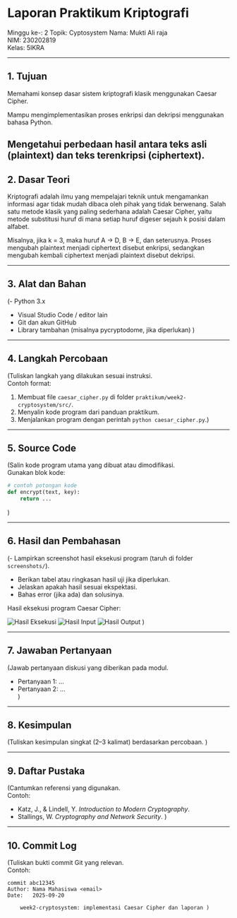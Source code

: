# Laporan Praktikum Kriptografi
Minggu ke-: 2
Topik: Cyptosystem 
Nama: Mukti Ali raja  
NIM: 230202819  
Kelas: 5IKRA  

---

## 1. Tujuan
Memahami konsep dasar sistem kriptografi klasik menggunakan Caesar Cipher.

Mampu mengimplementasikan proses enkripsi dan dekripsi menggunakan bahasa Python.

Mengetahui perbedaan hasil antara teks asli (plaintext) dan teks terenkripsi (ciphertext).
---

## 2. Dasar Teori
Kriptografi adalah ilmu yang mempelajari teknik untuk mengamankan informasi agar tidak mudah dibaca oleh pihak yang tidak berwenang. Salah satu metode klasik yang paling sederhana adalah Caesar Cipher, yaitu metode substitusi huruf di mana setiap huruf digeser sejauh k posisi dalam alfabet.

Misalnya, jika k = 3, maka huruf A → D, B → E, dan seterusnya. Proses mengubah plaintext menjadi ciphertext disebut enkripsi, sedangkan mengubah kembali ciphertext menjadi plaintext disebut dekripsi.

---

## 3. Alat dan Bahan
(- Python 3.x  
- Visual Studio Code / editor lain  
- Git dan akun GitHub  
- Library tambahan (misalnya pycryptodome, jika diperlukan)  )

---

## 4. Langkah Percobaan
(Tuliskan langkah yang dilakukan sesuai instruksi.  
Contoh format:
1. Membuat file `caesar_cipher.py` di folder `praktikum/week2-cryptosystem/src/`.
2. Menyalin kode program dari panduan praktikum.
3. Menjalankan program dengan perintah `python caesar_cipher.py`.)

---

## 5. Source Code
(Salin kode program utama yang dibuat atau dimodifikasi.  
Gunakan blok kode:

```python
# contoh potongan kode
def encrypt(text, key):
    return ...
```
)

---

## 6. Hasil dan Pembahasan
(- Lampirkan screenshot hasil eksekusi program (taruh di folder `screenshots/`).  
- Berikan tabel atau ringkasan hasil uji jika diperlukan.  
- Jelaskan apakah hasil sesuai ekspektasi.  
- Bahas error (jika ada) dan solusinya. 

Hasil eksekusi program Caesar Cipher:

![Hasil Eksekusi](screenshots/output.png)
![Hasil Input](screenshots/input.png)
![Hasil Output](screenshots/output.png)
)

---

## 7. Jawaban Pertanyaan
(Jawab pertanyaan diskusi yang diberikan pada modul.  
- Pertanyaan 1: …  
- Pertanyaan 2: …  
)
---

## 8. Kesimpulan
(Tuliskan kesimpulan singkat (2–3 kalimat) berdasarkan percobaan.  )

---

## 9. Daftar Pustaka
(Cantumkan referensi yang digunakan.  
Contoh:  
- Katz, J., & Lindell, Y. *Introduction to Modern Cryptography*.  
- Stallings, W. *Cryptography and Network Security*.  )

---

## 10. Commit Log
(Tuliskan bukti commit Git yang relevan.  
Contoh:
```
commit abc12345
Author: Nama Mahasiswa <email>
Date:   2025-09-20

    week2-cryptosystem: implementasi Caesar Cipher dan laporan )
```
